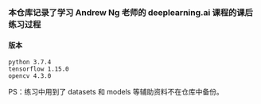 ### 本仓库记录了学习 Andrew Ng 老师的 deeplearning.ai 课程的课后练习过程

#### 版本

```
python 3.7.4
tensorflow 1.15.0
opencv 4.3.0
```

PS：练习中用到了 datasets 和 models 等辅助资料不在仓库中备份。